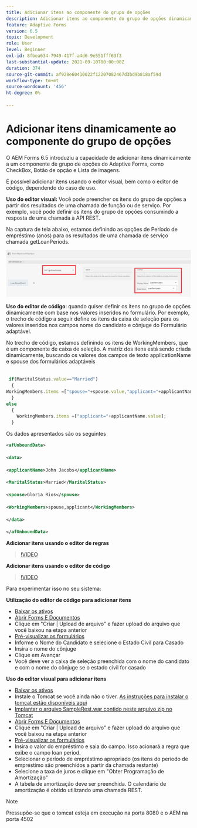 ```yaml
---
title: Adicionar itens ao componente do grupo de opções
description: Adicionar itens ao componente do grupo de opções dinamicamente
feature: Adaptive Forms
version: 6.5
topic: Development
role: User
level: Beginner
exl-id: 8fbea634-7949-417f-a4d6-9e551fff63f3
last-substantial-update: 2021-09-10T00:00:00Z
duration: 374
source-git-commit: af928e60410022f12207082467d3bd9b818af59d
workflow-type: tm+mt
source-wordcount: '456'
ht-degree: 0%

---
```


# Adicionar itens dinamicamente ao componente do grupo de opções

O AEM Forms 6.5 introduziu a capacidade de adicionar itens dinamicamente a um componente de grupo de opções do Adaptive Forms, como CheckBox, Botão de opção e Lista de imagens.


É possível adicionar itens usando o editor visual, bem como o editor de código, dependendo do caso de uso.

**Uso do editor visual:** Você pode preencher os itens do grupo de opções a partir dos resultados de uma chamada de função ou de serviço. Por exemplo, você pode definir os itens do grupo de opções consumindo a resposta de uma chamada à API REST.

Na captura de tela abaixo, estamos definindo as opções de Período de empréstimo (anos) para os resultados de uma chamada de serviço chamada getLoanPeriods.

![Editor de regras](assets/ruleeditor.png)

**Uso do editor de código**: quando quiser definir os itens no grupo de opções dinamicamente com base nos valores inseridos no formulário. Por exemplo, o trecho de código a seguir define os itens da caixa de seleção para os valores inseridos nos campos nome do candidato e cônjuge do Formulário adaptável.

No trecho de código, estamos definindo os itens de WorkingMembers, que é um componente de caixa de seleção. A matriz dos itens está sendo criada dinamicamente, buscando os valores dos campos de texto applicationName e spouse dos formulários adaptáveis

```javascript
 
 if(MaritalStatus.value=="Married")
  {
WorkingMembers.items =["spouse="+spouse.value,"applicant="+applicantName.value];
  }
else
  {
    WorkingMembers.items =["applicant="+applicantName.value];
  }
```

Os dados apresentados são os seguintes

```xml
<afUnboundData>

<data>

<applicantName>John Jacobs</applicantName>

<MaritalStatus>Married</MaritalStatus>

<spouse>Gloria Rios</spouse>

<WorkingMembers>spouse,applicant</WorkingMembers>

</data>

</afUnboundData>
```

**Adicionar itens usando o editor de regras**

>[!VIDEO](https://video.tv.adobe.com/v/26847?quality=12&learn=on)

**Adicionar itens usando o editor de código**

>[!VIDEO](https://video.tv.adobe.com/v/26848?quality=12&learn=on)

Para experimentar isso no seu sistema:

**Utilização do editor de código para adicionar itens**

* [Baixar os ativos](assets/usingthecodeeditor.zip)
* [Abrir Forms E Documentos](http://localhost:4502/aem/forms.html/content/dam/formsanddocuments)
* Clique em &quot;Criar | Upload de arquivo&quot; e fazer upload do arquivo que você baixou na etapa anterior
* [Pré-visualizar os formulários](http://localhost:4502/content/dam/formsanddocuments/simpleform/jcr:content?wcmmode=disabled)
* Informe o Nome do Candidato e selecione o Estado Civil para Casado
* Insira o nome do cônjuge
* Clique em Avançar
* Você deve ver a caixa de seleção preenchida com o nome do candidato e com o nome do cônjuge se o estado civil for casado

**Uso do editor visual para adicionar itens**

* [Baixar os ativos](assets/usingthevisualeditor.zip)
* Instale o Tomcat se você ainda não o tiver. [As instruções para instalar o tomcat estão disponíveis aqui](https://experienceleague.adobe.com/docs/experience-manager-learn/forms/ic-print-channel-tutorial/introduction.html)
* [Implantar o arquivo SampleRest.war contido neste arquivo zip no Tomcat](assets/sample-rest.zip)
* [Abrir Forms E Documentos](http://localhost:4502/aem/forms.html/content/dam/formsanddocuments)
* Clique em &quot;Criar | Upload de arquivo&quot; e fazer upload do arquivo que você baixou na etapa anterior
* [Pré-visualizar os formulários](http://localhost:4502/content/dam/formsanddocuments/amortizationschedule/jcr:content?wcmmode=disabled)
* Insira o valor do empréstimo e saia do campo. Isso acionará a regra que exibe o campo loan period.
* Selecionar o período de empréstimo apropriado (os itens do período de empréstimo são preenchidos a partir da chamada restante)
* Selecione a taxa de juros e clique em &quot;Obter Programação de Amortização&quot;
* A tabela de amortização deve ser preenchida. O calendário de amortização é obtido utilizando uma chamada REST.

>[!NOTE]
> Pressupõe-se que o tomcat esteja em execução na porta 8080 e o AEM na porta 4502
